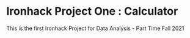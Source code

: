 # Ironhack Project One : Calculator
This is the first Ironhack Project for Data Analysis - Part Time Fall 2021 
